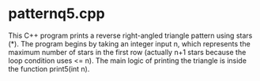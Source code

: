 # patternq5.cpp
This C++ program prints a reverse right-angled triangle pattern using stars (*).  The program begins by taking an integer input n, which represents the maximum number of stars in the first row (actually n+1 stars because the loop condition uses &lt;= n). The main logic of printing the triangle is inside the function print5(int n).
